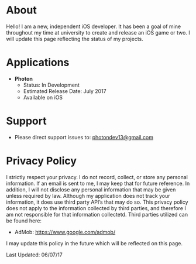 # About
Hello! I am a new, independent iOS developer. It has been a goal of mine throughout my time at university to create and release an iOS game or two. I will update this page reflecting the status of my projects. 


# Applications
  - **Photon**
    - Status: In Development
    - Estimated Release Date: July 2017
    - Available on iOS

# Support
  - Please direct support issues to: photondev13@gmail.com

# Privacy Policy
I strictly respect your privacy. I do not record, collect, or store any personal information. If an email is sent to me, I may keep that for future reference. In addition, I will not disclose any personal information that may be given unless required by law. Although my application does not track your information, it does use third party API’s that may do so. This privacy policy does not apply to the information collected by third parties, and therefore I am not responsible for that information collectetd. Third parties utilized can be found here: 
  - AdMob: https://www.google.com/admob/
  
I may update this policy in the future which will be reflected on this page. 

Last Updated: 06/07/17

